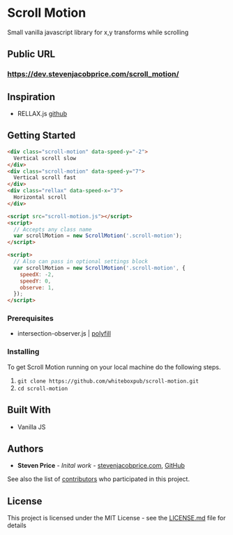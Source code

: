 # Scroll Motion

Small vanilla javascript library for x,y transforms while scrolling

## Public URL

### https://dev.stevenjacobprice.com/scroll_motion/

## Inspiration
+ RELLAX.js [github](https://github.com/yairEO/rellax)

## Getting Started

```html
<div class="scroll-motion" data-speed-y="-2">
  Vertical scroll slow
</div>
<div class="scroll-motion" data-speed-y="7">
  Vertical scroll fast
</div>
<div class="rellax" data-speed-x="3">
  Horizontal scroll
</div>

<script src="scroll-motion.js"></script>
<script>
  // Accepts any class name
  var scrollMotion = new ScrollMotion('.scroll-motion');
</script>
```
```html
<script>
  // Also can pass in optional settings block
  var scrollMotion = new ScrollMotion('.scroll-motion', {
    speedX: -2,
    speedY: 0,
    observe: 1,
  });
</script>
```

### Prerequisites

+ intersection-observer.js | [polyfill](https://github.com/w3c/IntersectionObserver/tree/master/polyfill)

### Installing

To get Scroll Motion running on your local machine do the following steps.

1. ```git clone https://github.com/whiteboxpub/scroll-motion.git```
1. ```cd scroll-motion```

## Built With
* Vanilla JS

## Authors
+ **Steven Price** - *Inital work* - [stevenjacobprice.com](https://www.stevenjacobprice.com/), [GitHub](https://github.com/whiteboxpub)

See also the list of [contributors](https://github.com/whiteboxpub/random-intel-codename/graphs/contributors) who participated in this project.

## License

This project is licensed under the MIT License - see the [LICENSE.md](https://raw.githubusercontent.com/BTBTravis/mke-bus-graphql/master/LICENSE.md) file for details
